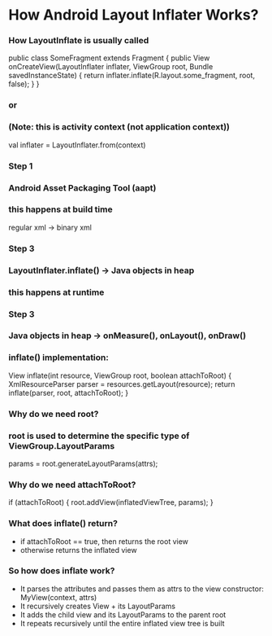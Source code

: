 # How Android Layout Inflater Works?


### How LayoutInflate is usually called
public class SomeFragment extends Fragment {
  public View onCreateView(LayoutInflater inflater, ViewGroup root, Bundle savedInstanceState) {
    return inflater.inflate(R.layout.some_fragment, root, false);
  }
}

### or
### (Note: this is activity context (not application context))
val inflater = LayoutInflater.from(context)


### Step 1
### Android Asset Packaging Tool (aapt)
### this happens at build time
regular xml -> binary xml

### Step 3
### LayoutInflater.inflate() -> Java objects in heap
### this happens at runtime

### Step 3
### Java objects in heap -> onMeasure(), onLayout(), onDraw()


### inflate() implementation:
View inflate(int resource, ViewGroup root, boolean attachToRoot) {
    XmlResourceParser parser = resources.getLayout(resource);
    return inflate(parser, root, attachToRoot);
}

### Why do we need root?
### root is used to determine the specific type of ViewGroup.LayoutParams
params = root.generateLayoutParams(attrs);


### Why do we need attachToRoot?
if (attachToRoot) {
  root.addView(inflatedViewTree, params);
}

### What does inflate() return?
- if attachToRoot == true, then returns the root view
- otherwise returns the inflated view


### So how does inflate work?
- It parses the attributes and passes them as attrs to the view constructor: MyView(context, attrs)
- It recursively creates View + its LayoutParams
- It adds the child view and its LayoutParams to the parent root
- It repeats recursively until the entire inflated view tree is built

